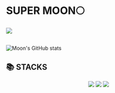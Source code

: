 <div align=left><h1>SUPER MOON🌕</h1></div> 


<img src="https://github-readme-stats.vercel.app/api/top-langs/?username=Moondongoh&layout=compact"><br><br>

![Moon's GitHub stats](https://github-readme-stats.vercel.app/api?username=Moondongoh&show_icons=true&theme=radical)



<div align=left><h2>📚 STACKS</h2></div>
   <div align="center">
   <img src="https://img.shields.io/badge/Java-007396?style=flat&logo=Java&logoColor=white" />
   <img src="https://img.shields.io/badge/HTML5-E34F26?style=flat&logo=HTML5&logoColor=white" />
   <img src="https://img.shields.io/badge/CSS3-1572B6?style=flat&logo=CSS3&logoColor=white" />
</div>
 
